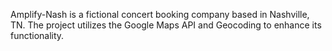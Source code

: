 Amplify-Nash is a fictional concert booking company based in Nashville, TN. The project utilizes the Google Maps API and Geocoding to enhance its functionality.
